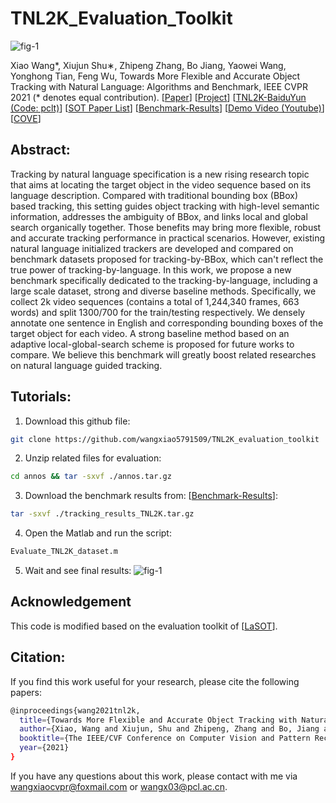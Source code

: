 # TNL2K_Evaluation_Toolkit

![fig-1](https://github.com/wangxiao5791509/TNL2K_evaluation_toolkit/blob/main/imgs/tnl2knames.png)

Xiao Wang*, Xiujun Shu∗, Zhipeng Zhang, Bo Jiang, Yaowei Wang, Yonghong Tian, Feng Wu, Towards More Flexible and Accurate Object Tracking with Natural Language: Algorithms and Benchmark, IEEE CVPR 2021 (* denotes equal contribution). 
[[Paper](https://arxiv.org/pdf/2103.16746.pdf)]
[[Project](https://sites.google.com/view/langtrackbenchmark/)]
[[TNL2K-BaiduYun (Code: pclt)](https://pan.baidu.com/s/1p7WR20szGLc9gitZOI0wkw)] 
[[SOT Paper List](https://github.com/wangxiao5791509/Single_Object_Tracking_Paper_List)]
[[Benchmark-Results](https://stuahueducn-my.sharepoint.com/:u:/g/personal/e16101002_stu_ahu_edu_cn/EaXwUHLr01RGoNEgqAW5nXABJ1FiHap7X6zCuPJfszJlSg?e=4owRLa)]
[[Demo Video (Youtube)](https://www.youtube.com/watch?v=7lvVDlkkff0&ab_channel=XiaoWang)]
[[COVE](https://cove.thecvf.com/datasets/518)]




## Abstract: 
Tracking by natural language specification is a new rising research topic that aims at locating the target object in the video sequence based on its language description. Compared with traditional bounding box (BBox) based tracking, this setting guides object tracking with high-level semantic information, addresses the ambiguity of BBox, and links local and global search organically together. Those benefits may bring more flexible, robust and accurate tracking performance in practical scenarios. However, existing natural language initialized trackers are developed and compared on benchmark datasets proposed for tracking-by-BBox, which can't reflect the true power of tracking-by-language. In this work, we propose a new benchmark specifically dedicated to the tracking-by-language, including a large scale dataset, strong and diverse baseline methods. Specifically, we collect 2k video sequences (contains a total of 1,244,340 frames, 663 words) and split 1300/700 for the train/testing respectively. We densely annotate one sentence in English and corresponding bounding boxes of the target object for each video. A strong baseline method based on an adaptive local-global-search scheme is proposed for future works to compare. We believe this benchmark will greatly boost related researches on natural language guided tracking. 


## Tutorials: 
1. Download this github file: 
```bash
git clone https://github.com/wangxiao5791509/TNL2K_evaluation_toolkit
```

2. Unzip related files for evaluation: 
```bash
cd annos && tar -sxvf ./annos.tar.gz 
```

3. Download the benchmark results from: [[Benchmark-Results](https://stuahueducn-my.sharepoint.com/:u:/g/personal/e16101002_stu_ahu_edu_cn/EaXwUHLr01RGoNEgqAW5nXABJ1FiHap7X6zCuPJfszJlSg?e=4owRLa)]: 
```bash 
tar -sxvf ./tracking_results_TNL2K.tar.gz
```

4. Open the Matlab and run the script: 
```bash
Evaluate_TNL2K_dataset.m
```

5. Wait and see final results: 
![fig-1](https://github.com/wangxiao5791509/TNL2K_evaluation_toolkit/blob/main/res_fig/benchmarkresults.png)








## Acknowledgement
This code is modified based on the evaluation toolkit of [[LaSOT](https://github.com/HengLan/LaSOT_Evaluation_Toolkit)].


## Citation:
If you find this work useful for your research, please cite the following papers: 
```bash
@inproceedings{wang2021tnl2k,
  title={Towards More Flexible and Accurate Object Tracking with Natural Language: Algorithms and Benchmark},
  author={Xiao, Wang and Xiujun, Shu and Zhipeng, Zhang and Bo, Jiang and Yaowei, Wang and Yonghong, Tian and Feng, Wu},
  booktitle={The IEEE/CVF Conference on Computer Vision and Pattern Recognition (CVPR)},
  year={2021}
}
```

If you have any questions about this work, please contact with me via wangxiaocvpr@foxmail.com or wangx03@pcl.ac.cn. 
